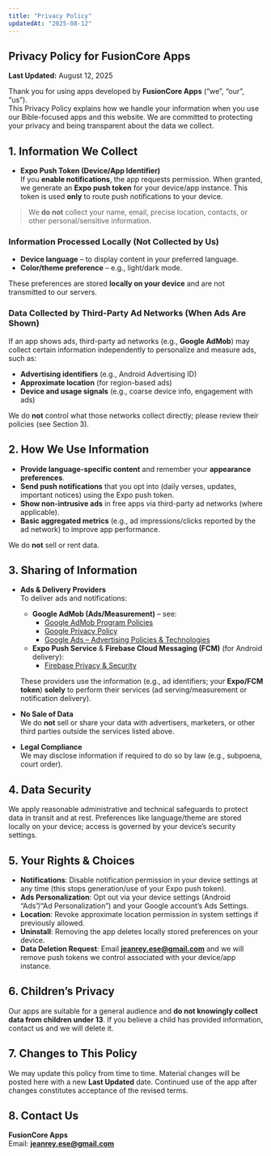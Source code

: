 ```yaml
---
title: "Privacy Policy"
updatedAt: "2025-08-12"
---
```


## Privacy Policy for FusionCore Apps

**Last Updated:** August 12, 2025

Thank you for using apps developed by **FusionCore Apps** (“we”, “our”, “us”).  
This Privacy Policy explains how we handle your information when you use our Bible-focused apps and this website. We are committed to protecting your privacy and being transparent about the data we collect.

## 1. Information We Collect

- **Expo Push Token (Device/App Identifier)**  
  If you **enable notifications**, the app requests permission. When granted, we generate an **Expo push token** for your device/app instance. This token is used **only** to route push notifications to your device.

> We **do not** collect your name, email, precise location, contacts, or other personal/sensitive information.

### Information Processed Locally (Not Collected by Us)

- **Device language** – to display content in your preferred language.
- **Color/theme preference** – e.g., light/dark mode.

These preferences are stored **locally on your device** and are not transmitted to our servers.

### Data Collected by Third-Party Ad Networks (When Ads Are Shown)

If an app shows ads, third-party ad networks (e.g., **Google AdMob**) may collect certain information independently to personalize and measure ads, such as:

- **Advertising identifiers** (e.g., Android Advertising ID)
- **Approximate location** (for region-based ads)
- **Device and usage signals** (e.g., coarse device info, engagement with ads)

We do **not** control what those networks collect directly; please review their policies (see Section 3).

## 2. How We Use Information

- **Provide language-specific content** and remember your **appearance preferences**.
- **Send push notifications** that you opt into (daily verses, updates, important notices) using the Expo push token.
- **Show non-intrusive ads** in free apps via third-party ad networks (where applicable).
- **Basic aggregated metrics** (e.g., ad impressions/clicks reported by the ad network) to improve app performance.

We do **not** sell or rent data.

## 3. Sharing of Information

- **Ads & Delivery Providers**  
  To deliver ads and notifications:
  - **Google AdMob (Ads/Measurement)** – see:
    - [Google AdMob Program Policies](https://support.google.com/admob/answer/6128543)
    - [Google Privacy Policy](https://policies.google.com/privacy)
    - [Google Ads – Advertising Policies & Technologies](https://policies.google.com/technologies/ads)
  - **Expo Push Service** & **Firebase Cloud Messaging (FCM)** (for Android delivery):
    - [Firebase Privacy & Security](https://firebase.google.com/support/privacy)

  These providers use the information (e.g., ad identifiers; your **Expo/FCM token**) **solely** to perform their services (ad serving/measurement or notification delivery).

- **No Sale of Data**  
  We do **not** sell or share your data with advertisers, marketers, or other third parties outside the services listed above.

- **Legal Compliance**  
  We may disclose information if required to do so by law (e.g., subpoena, court order).

## 4. Data Security

We apply reasonable administrative and technical safeguards to protect data in transit and at rest. Preferences like language/theme are stored locally on your device; access is governed by your device’s security settings.

## 5. Your Rights & Choices

- **Notifications**: Disable notification permission in your device settings at any time (this stops generation/use of your Expo push token).
- **Ads Personalization**: Opt out via your device settings (Android “Ads”/“Ad Personalization”) and your Google account’s Ads Settings.
- **Location**: Revoke approximate location permission in system settings if previously allowed.
- **Uninstall**: Removing the app deletes locally stored preferences on your device.
- **Data Deletion Request**: Email **jeanrey.ese@gmail.com** and we will remove push tokens we control associated with your device/app instance.

## 6. Children’s Privacy

Our apps are suitable for a general audience and **do not knowingly collect data from children under 13**. If you believe a child has provided information, contact us and we will delete it.

## 7. Changes to This Policy

We may update this policy from time to time. Material changes will be posted here with a new **Last Updated** date. Continued use of the app after changes constitutes acceptance of the revised terms.

## 8. Contact Us

**FusionCore Apps**  
Email: **jeanrey.ese@gmail.com**
